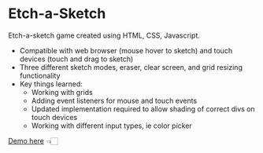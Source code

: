 # Etch-a-Sketch

Etch-a-sketch game created using HTML, CSS, Javascript.
* Compatible with web browser (mouse hover to sketch) and touch devices (touch and drag to sketch)
* Three different sketch modes, eraser, clear screen, and grid resizing functionality
* Key things learned:
  * Working with grids
  * Adding event listeners for mouse and touch events
  * Updated implementation required to allow shading of correct divs on touch devices
  * Working with different input types, ie color picker

[Demo here](https://bkcheung.github.io/etch-a-sketch/) 👈🏻
